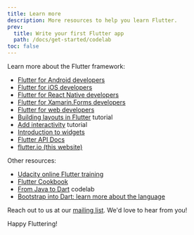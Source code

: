 ```yaml
---
title: Learn more
description: More resources to help you learn Flutter.
prev:
  title: Write your first Flutter app
  path: /docs/get-started/codelab
toc: false
---
```


Learn more about the Flutter framework:

* [Flutter for Android developers](/docs/get-started/flutter-for/android-devs)
* [Flutter for iOS developers](/docs/get-started/flutter-for/ios-devs)
* [Flutter for React Native developers](/docs/get-started/flutter-for/react-native-devs)
* [Flutter for Xamarin.Forms developers](/docs/get-started/flutter-for/xamarin-forms-devs)
* [Flutter for web developers](/docs/get-started/flutter-for/web-devs)
* [Building layouts in Flutter](/docs/development/ui/layout) tutorial
* [Add interactivity](/docs/development/ui/interactive) tutorial
* [Introduction to widgets](/docs/development/ui/widgets-intro)
* [Flutter API Docs](https://docs.flutter.io/)
* [flutter.io (this website)](/)

Other resources:

* [Udacity online Flutter training](https://www.udacity.com/course/build-native-mobile-apps-with-flutter--ud905)
* [Flutter Cookbook](/docs/cookbook)
* [From Java to Dart](https://codelabs.developers.google.com/codelabs/from-java-to-dart) codelab
* [Bootstrap into Dart: learn more about the language](/docs/resources/bootstrap-into-dart)

Reach out to us at our [mailing list][]. We'd love to hear from you!

Happy Fluttering!

[mailing list]: mailto:{{site.email}}
